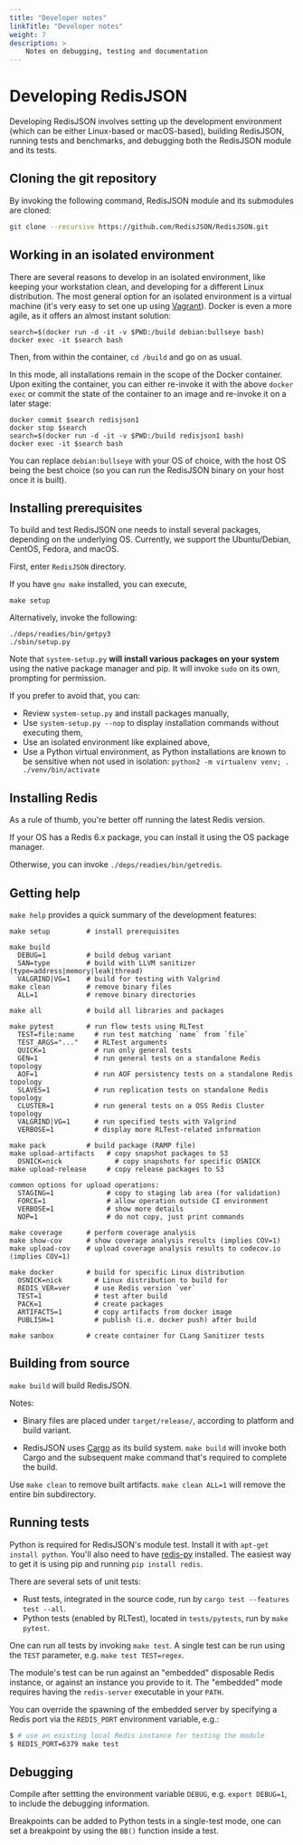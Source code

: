 ```yaml
---
title: "Developer notes"
linkTitle: "Developer notes"
weight: 7
description: >
    Notes on debugging, testing and documentation
---
```


# Developing RedisJSON

Developing RedisJSON involves setting up the development environment (which can be either Linux-based or macOS-based), building RedisJSON, running tests and benchmarks, and debugging both the RedisJSON module and its tests.

## Cloning the git repository
By invoking the following command, RedisJSON module and its submodules are cloned:
```sh
git clone --recursive https://github.com/RedisJSON/RedisJSON.git
```
## Working in an isolated environment
There are several reasons to develop in an isolated environment, like keeping your workstation clean, and developing for a different Linux distribution.
The most general option for an isolated environment is a virtual machine (it's very easy to set one up using [Vagrant](https://www.vagrantup.com)).
Docker is even a more agile, as it offers an almost instant solution:

```
search=$(docker run -d -it -v $PWD:/build debian:bullseye bash)
docker exec -it $search bash
```
Then, from within the container, ```cd /build``` and go on as usual.

In this mode, all installations remain in the scope of the Docker container.
Upon exiting the container, you can either re-invoke it with the above ```docker exec``` or commit the state of the container to an image and re-invoke it on a later stage:

```
docker commit $search redisjson1
docker stop $search
search=$(docker run -d -it -v $PWD:/build redisjson1 bash)
docker exec -it $search bash
```

You can replace `debian:bullseye` with your OS of choice, with the host OS being the best choice (so you can run the RedisJSON binary on your host once it is built).

## Installing prerequisites

To build and test RedisJSON one needs to install several packages, depending on the underlying OS. Currently, we support the Ubuntu/Debian, CentOS, Fedora, and macOS.

First, enter `RedisJSON` directory.

If you have ```gnu make``` installed, you can execute,

```
make setup
```
Alternatively, invoke the following:

```
./deps/readies/bin/getpy3
./sbin/setup.py
```
Note that ```system-setup.py``` **will install various packages on your system** using the native package manager and pip. It will invoke `sudo` on its own, prompting for permission.

If you prefer to avoid that, you can:

* Review `system-setup.py` and install packages manually,
* Use `system-setup.py --nop` to display installation commands without executing them,
* Use an isolated environment like explained above,
* Use a Python virtual environment, as Python installations are known to be sensitive when not used in isolation: `python2 -m virtualenv venv; . ./venv/bin/activate`

## Installing Redis
As a rule of thumb, you're better off running the latest Redis version.

If your OS has a Redis 6.x package, you can install it using the OS package manager.

Otherwise, you can invoke ```./deps/readies/bin/getredis```.

## Getting help
```make help``` provides a quick summary of the development features:

```
make setup         # install prerequisites

make build
  DEBUG=1          # build debug variant
  SAN=type         # build with LLVM sanitizer (type=address|memory|leak|thread)
  VALGRIND|VG=1    # build for testing with Valgrind
make clean         # remove binary files
  ALL=1            # remove binary directories

make all           # build all libraries and packages

make pytest        # run flow tests using RLTest
  TEST=file:name     # run test matching `name` from `file`
  TEST_ARGS="..."    # RLTest arguments
  QUICK=1            # run only general tests
  GEN=1              # run general tests on a standalone Redis topology
  AOF=1              # run AOF persistency tests on a standalone Redis topology
  SLAVES=1           # run replication tests on standalone Redis topology
  CLUSTER=1          # run general tests on a OSS Redis Cluster topology
  VALGRIND|VG=1      # run specified tests with Valgrind
  VERBOSE=1          # display more RLTest-related information

make pack          # build package (RAMP file)
make upload-artifacts   # copy snapshot packages to S3
  OSNICK=nick             # copy snapshots for specific OSNICK
make upload-release     # copy release packages to S3

common options for upload operations:
  STAGING=1             # copy to staging lab area (for validation)
  FORCE=1               # allow operation outside CI environment
  VERBOSE=1             # show more details
  NOP=1                 # do not copy, just print commands

make coverage      # perform coverage analysis
make show-cov      # show coverage analysis results (implies COV=1)
make upload-cov    # upload coverage analysis results to codecov.io (implies COV=1)

make docker        # build for specific Linux distribution
  OSNICK=nick        # Linux distribution to build for
  REDIS_VER=ver      # use Redis version `ver`
  TEST=1             # test after build
  PACK=1             # create packages
  ARTIFACTS=1        # copy artifacts from docker image
  PUBLISH=1          # publish (i.e. docker push) after build

make sanbox        # create container for CLang Sanitizer tests
```

## Building from source
```make build``` will build RedisJSON.

Notes:

* Binary files are placed under `target/release/`, according to platform and build variant.

* RedisJSON uses [Cargo](https://github.com/rust-lang/cargo) as its build system. ```make build``` will invoke both Cargo and the subsequent make command that's required to complete the build.

Use ```make clean``` to remove built artifacts. ```make clean ALL=1``` will remove the entire bin subdirectory.

## Running tests
Python is required for RedisJSON's module test. Install it with `apt-get install python`. You'll also
need to have [redis-py](https://github.com/redis/redis-py) installed. The easiest way to get
it is using pip and running `pip install redis`.

There are several sets of unit tests:
* Rust tests, integrated in the source code, run by ```cargo test --features test --all```.
* Python tests (enabled by RLTest), located in ```tests/pytests```, run by ```make pytest```.

One can run all tests by invoking ```make test```.
A single test can be run using the ```TEST``` parameter, e.g. ```make test TEST=regex```.

The module's test can be run against an "embedded" disposable Redis instance, or against an instance
you provide to it. The "embedded" mode requires having the `redis-server` executable in your `PATH`.

You can override the spawning of the embedded server by specifying a Redis port via the `REDIS_PORT`
environment variable, e.g.:

```bash
$ # use an existing local Redis instance for testing the module
$ REDIS_PORT=6379 make test
```

## Debugging
Compile after settting the environment variable `DEBUG`, e.g. `export DEBUG=1`, to include the
debugging information.

Breakpoints can be added to Python tests in a single-test mode, one can set a breakpoint by using the ```BB()``` function inside a test.

